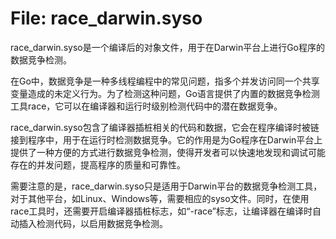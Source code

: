 # File: race_darwin.syso

race_darwin.syso是一个编译后的对象文件，用于在Darwin平台上进行Go程序的数据竞争检测。

在Go中，数据竞争是一种多线程编程中的常见问题，指多个并发访问同一个共享变量造成的未定义行为。为了检测这种问题，Go语言提供了内置的数据竞争检测工具race，它可以在编译器和运行时级别检测代码中的潜在数据竞争。

race_darwin.syso包含了编译器插桩相关的代码和数据，它会在程序编译时被链接到程序中，用于在运行时检测数据竞争。它的作用是为Go程序在Darwin平台上提供了一种方便的方式进行数据竞争检测，使得开发者可以快速地发现和调试可能存在的并发问题，提高程序的质量和可靠性。

需要注意的是，race_darwin.syso只是适用于Darwin平台的数据竞争检测工具，对于其他平台，如Linux、Windows等，需要相应的syso文件。同时，在使用race工具时，还需要开启编译器插桩标志，如“-race”标志，让编译器在编译时自动插入检测代码，以启用数据竞争检测。

